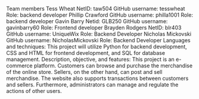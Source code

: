 Team members
    Tess Wheat
        NetID: taw504
        GitHub username: tesswheat
        Role: backend developer
    Phillip Crawford
        GitHub username: philla1001
        Role: backend developer
    Gavin Barry
        Netid: GLB250
        GitHub username: gavinbarry60
        Role: Frontend developer
    Brayden Rodgers
        NetID: blr403
        GitHub username: UniqueWix
        Role: Backend Developer
    Nicholas Mickovski
        GitHub username: NicholasMickovski
        Role: Backend Developer
Languages and techniques:
    This project will utilize Python for backend development, CSS and HTML for frontend development, and SQL for database management.
Description, objective, and features:
    This project is an e-commerce platform.  Customers can browse and purchase the merchandise of the online store.  Sellers, on the other hand, can post and sell merchandise.  The website also supports transactions between customers and sellers.  Furthermore, administrators can manage and regulate the actions of other users.

